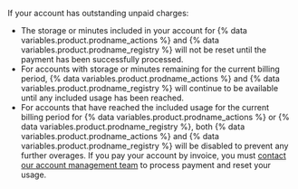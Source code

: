 If your account has outstanding unpaid charges:

* The storage or minutes included in your account for {% data variables.product.prodname_actions %} and {% data variables.product.prodname_registry %} will not be reset until the payment has been successfully processed.
* For accounts with storage or minutes remaining for the current billing period, {% data variables.product.prodname_actions %} and {% data variables.product.prodname_registry %} will continue to be available until any included usage has been reached.
* For accounts that have reached the included usage for the current billing period for {% data variables.product.prodname_actions %} or {% data variables.product.prodname_registry %}, both {% data variables.product.prodname_actions %} and {% data variables.product.prodname_registry %} will be disabled to prevent any further overages. If you pay your account by invoice, you must [contact our account management team](https://enterprise.github.com/contact) to process payment and reset your usage.
